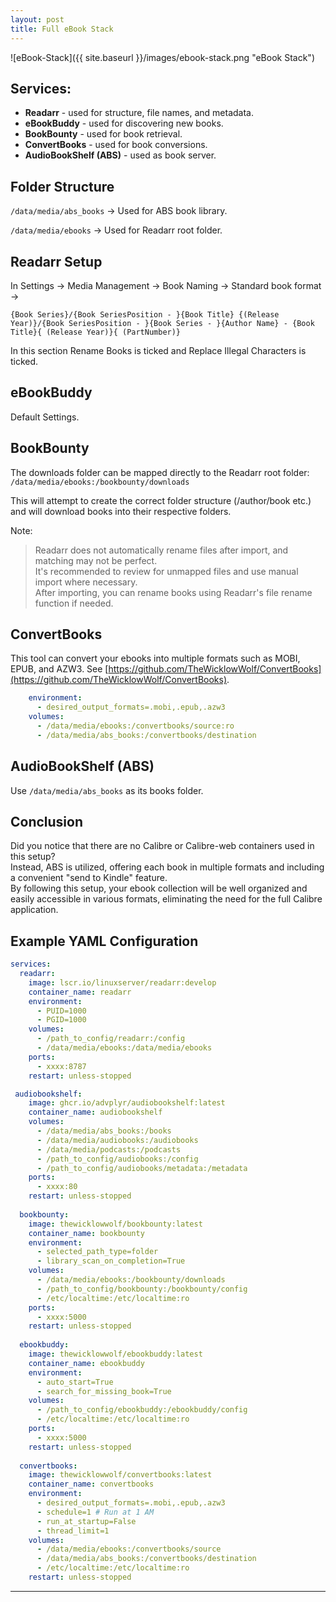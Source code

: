 ```yaml
---
layout: post
title: Full eBook Stack
---
```


![eBook-Stack]({{ site.baseurl }}/images/ebook-stack.png "eBook Stack")


## Services:

- **Readarr** - used for structure, file names, and metadata.
- **eBookBuddy** - used for discovering new books.
- **BookBounty** - used for book retrieval.
- **ConvertBooks** - used for book conversions.
- **AudioBookShelf (ABS)** - used as book server.
	
## Folder Structure

`/data/media/abs_books` -> Used for ABS book library.

`/data/media/ebooks` -> Used for Readarr root folder.


## Readarr Setup

In Settings -> Media Management -> Book Naming -> Standard book format ->

`{Book Series}/{Book SeriesPosition - }{Book Title} {(Release Year)}/{Book SeriesPosition - }{Book Series - }{Author Name} - {Book Title}{ (Release Year)}{ (PartNumber)}`

In this section Rename Books is ticked and Replace Illegal Characters is ticked.


## eBookBuddy

Default Settings.


## BookBounty

The downloads folder can be mapped directly to the Readarr root folder:  
`/data/media/ebooks:/bookbounty/downloads`

This will attempt to create the correct folder structure (/author/book etc.) and will download books into their respective folders.

Note:
> Readarr does not automatically rename files after import, and matching may not be perfect.  
> It's recommended to review for unmapped files and use manual import where necessary.  
> After importing, you can rename books using Readarr's file rename function if needed.  

## ConvertBooks

This tool can convert your ebooks into multiple formats such as MOBI, EPUB, and AZW3.
See [https://github.com/TheWicklowWolf/ConvertBooks](https://github.com/TheWicklowWolf/ConvertBooks).

```yaml
    environment:
      - desired_output_formats=.mobi,.epub,.azw3
    volumes:      
      - /data/media/ebooks:/convertbooks/source:ro
      - /data/media/abs_books:/convertbooks/destination
```

## AudioBookShelf (ABS)

Use `/data/media/abs_books` as its books folder.


## Conclusion
Did you notice that there are no Calibre or Calibre-web containers used in this setup?  
Instead, ABS is utilized, offering each book in multiple formats and including a convenient "send to Kindle" feature.   
By following this setup, your ebook collection will be well organized and easily accessible in various formats, eliminating the need for the full Calibre application.  

## Example YAML Configuration

```yaml
services:
  readarr:
    image: lscr.io/linuxserver/readarr:develop
    container_name: readarr
    environment:
      - PUID=1000
      - PGID=1000
    volumes:
      - /path_to_config/readarr:/config
      - /data/media/ebooks:/data/media/ebooks
    ports:
      - xxxx:8787
    restart: unless-stopped

 audiobookshelf:
    image: ghcr.io/advplyr/audiobookshelf:latest
    container_name: audiobookshelf
    volumes:
      - /data/media/abs_books:/books
      - /data/media/audiobooks:/audiobooks
      - /data/media/podcasts:/podcasts
      - /path_to_config/audiobooks:/config
      - /path_to_config/audiobooks/metadata:/metadata
    ports:
      - xxxx:80
    restart: unless-stopped
  
  bookbounty:
    image: thewicklowwolf/bookbounty:latest
    container_name: bookbounty
    environment:
      - selected_path_type=folder
      - library_scan_on_completion=True
    volumes:
      - /data/media/ebooks:/bookbounty/downloads
      - /path_to_config/bookbounty:/bookbounty/config
      - /etc/localtime:/etc/localtime:ro
    ports:
      - xxxx:5000
    restart: unless-stopped
    
  ebookbuddy:
    image: thewicklowwolf/ebookbuddy:latest
    container_name: ebookbuddy
    environment:
      - auto_start=True
      - search_for_missing_book=True
    volumes:
      - /path_to_config/ebookbuddy:/ebookbuddy/config
      - /etc/localtime:/etc/localtime:ro
    ports:
      - xxxx:5000
    restart: unless-stopped
  
  convertbooks:
    image: thewicklowwolf/convertbooks:latest
    container_name: convertbooks
    environment:
      - desired_output_formats=.mobi,.epub,.azw3
      - schedule=1 # Run at 1 AM
      - run_at_startup=False
      - thread_limit=1
    volumes:
      - /data/media/ebooks:/convertbooks/source
      - /data/media/abs_books:/convertbooks/destination
      - /etc/localtime:/etc/localtime:ro
    restart: unless-stopped
```


---
